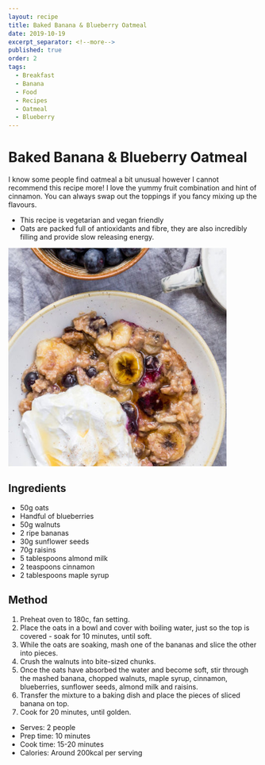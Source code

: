 ```yaml
---
layout: recipe
title: Baked Banana & Blueberry Oatmeal
date: 2019-10-19
excerpt_separator: <!--more-->
published: true
order: 2
tags:
  - Breakfast
  - Banana
  - Food
  - Recipes
  - Oatmeal
  - Blueberry
---
```


# Baked Banana & Blueberry Oatmeal

I know some people find oatmeal a bit unusual however I cannot recommend this recipe more! I love the yummy fruit combination and hint of cinnamon. You can always swap out the toppings if you fancy mixing up the flavours.   

- This recipe is vegetarian and vegan friendly
- Oats are packed full of antioxidants and fibre, they are also incredibly filling and provide slow releasing energy.

<!--more-->

[![Baked Banana & Blueberry Oatmeal](/_uploads/baked-banana-blueberry-oatmeal-recipe-1-440x440.jpg)](/_uploads/baked-banana-blueberry-oatmeal-recipe-1-440x440.jpg)

## Ingredients

- 50g oats
- Handful of blueberries
- 50g walnuts
- 2 ripe bananas
- 30g sunflower seeds
- 70g raisins
- 5 tablespoons almond milk
- 2 teaspoons cinnamon
- 2 tablespoons maple syrup


## Method

1. Preheat oven to 180c, fan setting.
2. Place the oats in a bowl and cover with boiling water, just so the top is covered - soak for 10 minutes, until soft.
3. While the oats are soaking, mash one of the bananas and slice the other into pieces.
4. Crush the walnuts into bite-sized chunks.
5. Once the oats have absorbed the water and become soft, stir through the mashed banana, chopped walnuts, maple syrup, cinnamon, blueberries, sunflower seeds, almond milk and raisins.
6. Transfer the mixture to a baking dish and place the pieces of sliced banana on top.
7. Cook for 20 minutes, until golden.

- Serves: 2 people
- Prep time: 10 minutes
- Cook time: 15-20 minutes
- Calories: Around 200kcal per serving
